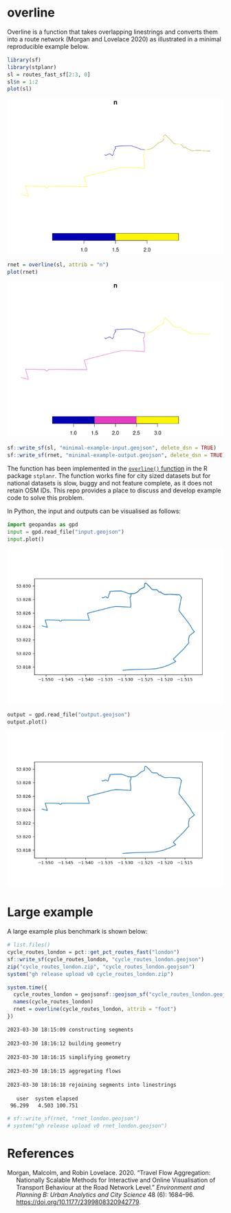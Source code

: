 
# overline

Overline is a function that takes overlapping linestrings and converts
them into a route network (Morgan and Lovelace 2020) as illustrated in a
minimal reproducible example below.

``` r
library(sf)
library(stplanr)
sl = routes_fast_sf[2:3, 0]
sl$n = 1:2
plot(sl)
```

![](README_files/figure-commonmark/unnamed-chunk-1-1.png)

``` r
rnet = overline(sl, attrib = "n")
plot(rnet)
```

![](README_files/figure-commonmark/unnamed-chunk-1-2.png)

``` r
sf::write_sf(sl, "minimal-example-input.geojson", delete_dsn = TRUE)
sf::write_sf(rnet, "minimal-example-output.geojson", delete_dsn = TRUE)
```

The function has been implemented in the [`overline()`
function](https://docs.ropensci.org/stplanr/reference/overline.html) in
the R package `stplanr`. The function works fine for city sized datasets
but for national datasets is slow, buggy and not feature complete, as it
does not retain OSM IDs. This repo provides a place to discuss and
develop example code to solve this problem.

In Python, the input and outputs can be visualised as follows:

``` python
import geopandas as gpd
input = gpd.read_file("input.geojson")
input.plot()
```

![](README_files/figure-commonmark/unnamed-chunk-2-1.png)

``` python
output = gpd.read_file("output.geojson")
output.plot()
```

![](README_files/figure-commonmark/unnamed-chunk-3-3.png)

# Large example

A large example plus benchmark is shown below:

``` r
# list.files()
cycle_routes_london = pct::get_pct_routes_fast("london")
sf::write_sf(cycle_routes_london, "cycle_routes_london.geojson")
zip("cycle_routes_london.zip", "cycle_routes_london.geojson")
system("gh release upload v0 cycle_routes_london.zip")
```

``` r
system.time({
  cycle_routes_london = geojsonsf::geojson_sf("cycle_routes_london.geojson")
  names(cycle_routes_london)
  rnet = overline(cycle_routes_london, attrib = "foot")
})
```

    2023-03-30 18:15:09 constructing segments

    2023-03-30 18:16:12 building geometry

    2023-03-30 18:16:15 simplifying geometry

    2023-03-30 18:16:15 aggregating flows

    2023-03-30 18:16:18 rejoining segments into linestrings

       user  system elapsed 
     96.299   4.503 100.751 

``` r
# sf::write_sf(rnet, "rnet_london.geojson")
# system("gh release upload v0 rnet_london.geojson")
```

# References

<div id="refs" class="references csl-bib-body hanging-indent">

<div id="ref-morgan2020" class="csl-entry">

Morgan, Malcolm, and Robin Lovelace. 2020. “Travel Flow Aggregation:
Nationally Scalable Methods for Interactive and Online Visualisation of
Transport Behaviour at the Road Network Level.” *Environment and
Planning B: Urban Analytics and City Science* 48 (6): 1684–96.
<https://doi.org/10.1177/2399808320942779>.

</div>

</div>
